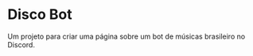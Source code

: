 # Disco Bot
Um projeto para criar uma página sobre um bot de músicas brasileiro no Discord. 

<img scr="Project Discord bot.png">
